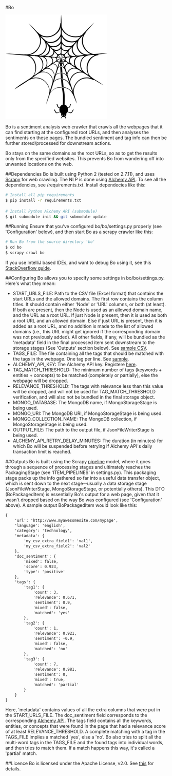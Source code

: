 #Bo

![](https://raw.githubusercontent.com/udeyrishi/bo/master/logo.png)

Bo is a sentiment analysis web crawler that crawls all the webpages that it can find starting at the configured root URLs, and then analyses the sentiments on these pages. The bundled sentiment and tag info can then be further stored/processed for downstream actions.

Bo stays on the same domains as the root URLs, so as to get the results only from the specified websites. This prevents Bo from wandering off into unwanted locations on the web.

##Dependencies
Bo is built using Python 2 (tested on 2.7.11), and uses [Scrapy](http://scrapy.org/) for web crawling. The NLP is done using [Alchemy API](http://www.alchemyapi.com/developers/getting-started-guide/using-alchemyapi-with-python). To see all the dependencies, see /requirements.txt. Install dependecies like this:

```sh
# Install all pip requirements
$ pip install -r requirements.txt

# Install Python Alchemy API (submodule)
$ git submodule init && git submodule update
```

##Running
Ensure that you've configured bo/bo/settings.py properly (see 'Configuration' below), and then start Bo as a scrapy crawler like this:

```sh
# Run Bo from the source directory 'bo'
$ cd bo
$ scrapy crawl bo
```

If you use IntelliJ based IDEs, and want to debug Bo using it, see this [StackOverflow guide](http://stackoverflow.com/questions/21788939/how-to-use-pycharm-to-debug-scrapy-projects).

##Configuring
Bo allows you to specify some settings in bo/bo/settings.py. Here's what they mean:

* START\_URLS\_FILE: Path to the CSV file (Excel format) that contains the start URLs and the allowed domains. The first row contains the column titles. It should contain either 'Node' or 'URL' columns, or both (at least). If both are present, then the Node is used as an allowed domain name, and the URL as a root URL. If just Node is present, then it is used as both a root URL and an allowed domain. Else if just URL is present, then it is added as a root URL, and no addition is made to the list of allowed domains (i.e., this URL might get ignored if the corresponding domain was not previously added). All other fields, if any, will be bundled as the 'metadata' field in the final processed item sent downstream to the storage stages (See 'Outputs' section below). See [sample CSV](https://github.com/udeyrishi/bo/blob/master/sample-config-files/urls.csv).
* TAGS\_FILE: The file containing all the tags that should be matched with the tags in the webpage. One tag per line. See [sample](https://github.com/udeyrishi/bo/blob/master/sample-config-files/keywords.txt).
* ALCHEMY\_API\_KEY: The Alchemy API key. Registere [here](http://www.alchemyapi.com/api/register.html).
* TAG\_MATCH\_THRESHOLD: The minimum number of tags (keywords + entities + concepts) to be matched (completely or partially), else the webpage will be dropped.
* RELEVANCE\_THRESHOLD: The tags with relevance less than this value will be dropped, and will not be used for TAG\_MATCH\_THRESHOLD verification, and will also not be bundled in the final storage object.
* MONGO\_DATABASE: The MongoDB name, if MongoStorageStage is being used.
* MONGO\_URI: The MongoDB URI, if MongoStorageStage is being used.
* MONGO\_COLLECTION\_NAME: The MongoDB collection, if MongoStorageStage is being used.
* OUTPUT_FILE: The path to the output file, if JsonFileWriterStage is being used.
* ALCHEMY\_API\_RETRY\_DELAY\_MINUTES: The duration (in minutes) for which Bo will be suspended before retrying if Alchemy API's daily transaction limit is reached.

##Outputs
Bo is built using the Scrapy [pipeline](http://doc.scrapy.org/en/latest/topics/item-pipeline.html) model, where it goes through a sequence of processing stages and ultimately reaches the PackagingStage (see 'ITEM_PIPELINES' in settings.py). This packaging stage packs up the info gathered so far into a useful data transfer object, which is sent down to the next stage--usually a data storage stage (JsonFileWriterStage, MongoStorageStage, or potentially others). This DTO (BoPackagedItem) is essentially Bo's output for a web page, given that it wasn't dropped based on the way Bo was configured (see 'Configuration' above). A sample output BoPackagedItem would look like this:

```
{
	'url': 'http://www.myawesomesite.com/mypage',
	'language': 'english',
	'category': 'technology',
	'metadata': {
		'my_csv_extra_field1': 'val1',
		'my_csv_extra_field2': 'val2'
	},
	'doc_sentiment': {
		'mixed': false,
		'score': 0.923,
		'type': 'positive'
	},
	'tags': {
		'tag1': {
			'count': 3,
			'relevance': 0.671,
			'sentiment': 0.9,
			'mixed': false,
			'matched': 'yes'
		},
		'tag2': {
			'count': 1,
			'relevance': 0.921,
			'sentiment': -0.9,
			'mixed': false,
			'matched': 'no'
		},
		'tag3': {
			'count': 7,
			'relevance': 0.981,
			'sentiment': 0,
			'mixed': true,
			'matched': 'partial'
		}
	}
}
```
Here, 'metadata' contains values of all the extra columns that were put in the START\_URLS\_FILE. The doc\_sentiment field corresponds to the corresponding [Alchemy API](http://www.alchemyapi.com/api/sentiment/urls.html). The tags field contains all the keywords, entities, or concepts that were found in the page that had a relevance score of at least RELEVANCE\_THRESHOLD. A complete matching with a tag in the TAGS_FILE implies a matched 'yes', else a 'no'. Bo also tries to split all the multi-word tags in the TAGS\_FILE and the found tags into individual words, and then tries to match them. If a match happens this way, it's called a 'partial' match.

##Licence
Bo is licensed under the Apache License, v2.0. See [this](https://github.com/udeyrishi/bo/blob/master/LICENSE) for details.